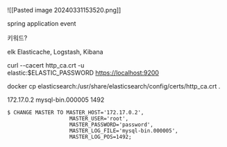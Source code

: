 ![[Pasted image 20240331153520.png]]

spring application event

키워드?

elk
Elasticache, Logstash, Kibana



curl --cacert http_ca.crt -u elastic:$ELASTIC_PASSWORD [https://localhost:9200](https://localhost:9200/)

docker cp elasticsearch:/usr/share/elasticsearch/config/certs/http_ca.crt .


172.17.0.2
mysql-bin.000005
1492

```
$ CHANGE MASTER TO MASTER_HOST='172.17.0.2',
					MASTER_USER='root',
					MASTER_PASSWORD='password',
					MASTER_LOG_FILE='mysql-bin.000005',
					MASTER_LOG_POS=1492;
```

